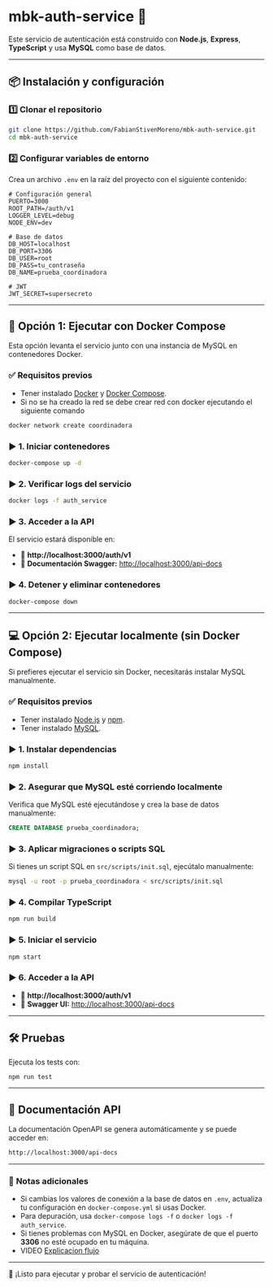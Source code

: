 # **mbk-auth-service** 🚀

Este servicio de autenticación está construido con **Node.js**, **Express**, **TypeScript** y usa **MySQL** como base de datos.

---

## 📦 **Instalación y configuración**

### 1️⃣ **Clonar el repositorio**
```sh
git clone https://github.com/FabianStivenMoreno/mbk-auth-service.git
cd mbk-auth-service
```

### 2️⃣ **Configurar variables de entorno**
Crea un archivo `.env` en la raíz del proyecto con el siguiente contenido:

```env
# Configuración general
PUERTO=3000
ROOT_PATH=/auth/v1
LOGGER_LEVEL=debug
NODE_ENV=dev

# Base de datos
DB_HOST=localhost
DB_PORT=3306
DB_USER=root
DB_PASS=tu_contraseña
DB_NAME=prueba_coordinadora

# JWT
JWT_SECRET=supersecreto
```

---

## 🚀 **Opción 1: Ejecutar con Docker Compose**
Esta opción levanta el servicio junto con una instancia de MySQL en contenedores Docker.

### ✅ **Requisitos previos**
- Tener instalado [Docker](https://www.docker.com/) y [Docker Compose](https://docs.docker.com/compose/install/).
- Si no se ha creado la red se debe crear red con docker ejecutando el siguiente comando
```sh
docker network create coordinadora
```

### ▶ **1. Iniciar contenedores**
```sh
docker-compose up -d
```

### ▶ **2. Verificar logs del servicio**
```sh
docker logs -f auth_service
```

### ▶ **3. Acceder a la API**
El servicio estará disponible en:
- 🔗 **http://localhost:3000/auth/v1**
- 🔗 **Documentación Swagger:** [http://localhost:3000/api-docs](http://localhost:3000/api-docs)

### ▶ **4. Detener y eliminar contenedores**
```sh
docker-compose down
```

---

## 💻 **Opción 2: Ejecutar localmente (sin Docker Compose)**
Si prefieres ejecutar el servicio sin Docker, necesitarás instalar MySQL manualmente.

### ✅ **Requisitos previos**
- Tener instalado [Node.js](https://nodejs.org/) y [npm](https://www.npmjs.com/).
- Tener instalado [MySQL](https://dev.mysql.com/downloads/installer/).

### ▶ **1. Instalar dependencias**
```sh
npm install
```

### ▶ **2. Asegurar que MySQL esté corriendo localmente**
Verifica que MySQL esté ejecutándose y crea la base de datos manualmente:

```sql
CREATE DATABASE prueba_coordinadora;
```

### ▶ **3. Aplicar migraciones o scripts SQL**
Si tienes un script SQL en `src/scripts/init.sql`, ejecútalo manualmente:
```sh
mysql -u root -p prueba_coordinadora < src/scripts/init.sql
```

### ▶ **4. Compilar TypeScript**
```sh
npm run build
```

### ▶ **5. Iniciar el servicio**
```sh
npm start
```

### ▶ **6. Acceder a la API**
- 🔗 **http://localhost:3000/auth/v1**
- 🔗 **Swagger UI:** [http://localhost:3000/api-docs](http://localhost:3000/api-docs)

---

## 🛠 **Pruebas**
Ejecuta los tests con:
```sh
npm run test
```

---

## 📖 **Documentación API**
La documentación OpenAPI se genera automáticamente y se puede acceder en:
```sh
http://localhost:3000/api-docs
```

---

### 📌 **Notas adicionales**
- Si cambias los valores de conexión a la base de datos en `.env`, actualiza tu configuración en `docker-compose.yml` si usas Docker.
- Para depuración, usa `docker-compose logs -f` o `docker logs -f auth_service`.
- Si tienes problemas con MySQL en Docker, asegúrate de que el puerto **3306** no esté ocupado en tu máquina.
- VIDEO [Explicacion flujo](https://www.youtube.com/watch?v=Ggi6Lpt99ME)

---

🚀 ¡Listo para ejecutar y probar el servicio de autenticación!

